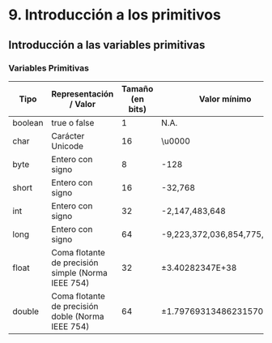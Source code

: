 # 9. Introducción a los primitivos

## Introducción a las variables primitivas

### Variables Primitivas

| Tipo    | Representación / Valor                                | Tamaño (en bits) | Valor mínimo                    | Valor máximo                    | Valor por defecto |
|---------|--------------------------------------------------------|------------------|----------------------------------|----------------------------------|-------------------|
| boolean | true o false                                           | 1                | N.A.                             | N.A.                             | false             |
| char    | Carácter Unicode                                       | 16               | \u0000                           | \uFFFF                           | \u0000            |
| byte    | Entero con signo                                       | 8                | -128                             | 127                              | 0                 |
| short   | Entero con signo                                       | 16               | -32,768                          | 32,767                           | 0                 |
| int     | Entero con signo                                       | 32               | -2,147,483,648                   | 2,147,483,647                    | 0                 |
| long    | Entero con signo                                       | 64               | -9,223,372,036,854,775,808       | 9,223,372,036,854,775,807        | 0                 |
| float   | Coma flotante de precisión simple (Norma IEEE 754)     | 32               | ±3.40282347E+38                  | ±1.40239846E-45                  | 0.0               |
| double  | Coma flotante de precisión doble (Norma IEEE 754)      | 64               | ±1.79769313486231570E+308        | ±4.94065645841246544E-324        | 0.0               |